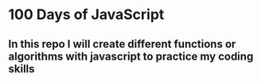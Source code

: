 # 100 Days of JavaScript

## In this repo I will create different functions or algorithms with javascript to practice my coding skills